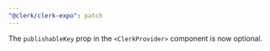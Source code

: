 ```yaml
---
"@clerk/clerk-expo": patch
---
```


The `publishableKey` prop in the `<ClerkProvider>` component is now optional.
